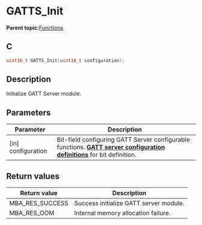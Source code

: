 # GATTS\_Init

**Parent topic:**[Functions](GUID-AA412A66-C329-47A0-BB6A-362B8F7A62FE.md)

## C

```c
uint16_t GATTS_Init(uint16_t configuration);
```

## Description

Initialize GATT Server module.

## Parameters

|Parameter|Description|
|---------|-----------|
|\[in\] configuration|Bit-field configuring GATT Server configurable functions. **[GATT server configuration definitions](GUID-D8C13BF5-98E8-4439-81F3-FC3B64637EBC.md)** for bit definition.|

## Return values

|Return value|Description|
|------------|-----------|
|MBA\_RES\_SUCCESS|Success initialize GATT server module.|
|MBA\_RES\_OOM|Internal memory allocation failure.|

